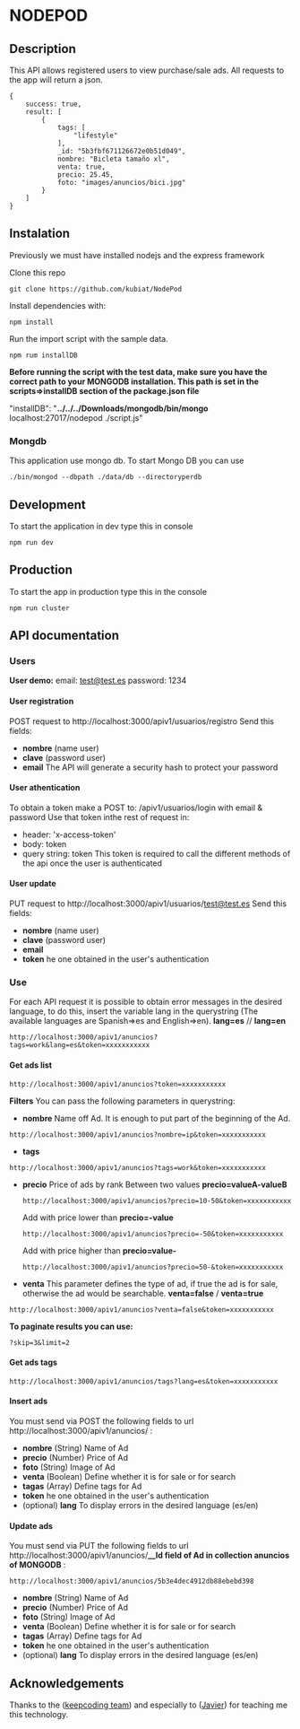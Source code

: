 # NODEPOD
## Description
This API allows registered users to view purchase/sale ads.
All requests to the app will return a json.
```
{
    success: true,
    result: [
        {
            tags: [
                "lifestyle"
            ],
            _id: "5b3fbf671126672e0b51d049",
            nombre: "Bicleta tamaño xl",
            venta: true,
            precio: 25.45,
            foto: "images/anuncios/bici.jpg"
        }
    ]
}
```
## Instalation
Previously we must have installed nodejs and the express framework

Clone this repo
```
git clone https://github.com/kubiat/NodePod
```
Install dependencies with:
```shell
npm install
```
Run the import script with the sample data.
```shell
npm rum installDB
```
**Before running the script with the test data, make sure you have the correct path to your MONGODB installation.  This path is set in the scripts=>installDB section of the package.json file**

"installDB": "**../../../Downloads/mongodb/bin/mongo** localhost:27017/nodepod ./script.js"

### Mongdb
This application use mongo db. To start Mongo DB you can use    
```SHELL
./bin/mongod --dbpath ./data/db --directoryperdb
```
## Development
To start the application in dev type this in console
```shell
npm run dev
```
## Production
To start the app in production type this in the console
```shell
npm run cluster
```
## API documentation
### Users
**User demo:**
email: test@test.es
password: 1234
####  User registration
POST request to http://localhost:3000/apiv1/usuarios/registro
Send this fields:
- **nombre** (name user)
- **clave** (password user) 
- **email**
The API will generate a security hash to protect your password
#### User athentication
To obtain a token make a POST to: /apiv1/usuarios/login with email & password
Use that token inthe rest of request in:
- header: 'x-access-token'
- body: token
- query string: token
 This token is required to call the different methods of the api once the user is authenticated
####  User update
PUT request to http://localhost:3000/apiv1/usuarios/test@test.es
Send this fields:
- **nombre** (name user)
- **clave** (password user) 
- **email**
- **token** he one obtained in the user's authentication
### Use
For each API request it is possible to obtain error messages in the desired language, to do this, insert the variable lang in the querystring (The available languages are Spanish=>es and English=>en).
**lang=es** // **lang=en**
```shell
http://localhost:3000/apiv1/anuncios?tags=work&lang=es&token=xxxxxxxxxxx
```
#### Get ads list
```shell
http://localhost:3000/apiv1/anuncios?token=xxxxxxxxxxx
```
**Filters**
 You can pass the following parameters in querystring:
 - **nombre** Name off Ad. It is enough to put part of the beginning of the Ad.
```
http://localhost:3000/apiv1/anuncios?nombre=ip&token=xxxxxxxxxxx
```
- **tags**
```
http://localhost:3000/apiv1/anuncios?tags=work&token=xxxxxxxxxxx
```
- **precio** Price of ads by rank
    Between two values **precio=valueA-valueB**
    ```
    http://localhost:3000/apiv1/anuncios?precio=10-50&token=xxxxxxxxxxx
    ```
    Add with price lower than **precio=-value**
    ```
    http://localhost:3000/apiv1/anuncios?precio=-50&token=xxxxxxxxxxx
    ```
    Add with price higher than **precio=value-**
    ```
    http://localhost:3000/apiv1/anuncios?precio=50-&token=xxxxxxxxxxx
    ```
- **venta** This parameter defines the type of ad, if true the ad is for sale, otherwise the ad would be searchable. **venta=false** / **venta=true** 
```
http://localhost:3000/apiv1/anuncios?venta=false&token=xxxxxxxxxxx
```
**To paginate results you can use:**
```
?skip=3&limit=2
```
#### Get ads tags
```shell
http://localhost:3000/apiv1/anuncios/tags?lang=es&token=xxxxxxxxxxx
```

#### Insert ads 
You must send via POST the following fields to url http://localhost:3000/apiv1/anuncios/ : 
- **nombre** (String) Name of Ad
- **precio** (Number) Price of Ad
- **foto** (String) Image of Ad
- **venta** (Boolean) Define whether it is for sale or for search
- **tagas** (Array) Define tags for Ad
- **token** he one obtained in the user's authentication
- (optional) **lang** To display errors in the desired language (es/en) 
#### Update ads 
You must send via PUT the following fields to url http://localhost:3000/apiv1/anuncios/**__Id field of Ad in collection anuncios of MONGODB** : 
```
http://localhost:3000/apiv1/anuncios/5b3e4dec4912db88ebebd398
```
- **nombre** (String) Name of Ad
- **precio** (Number) Price of Ad
- **foto** (String) Image of Ad
- **venta** (Boolean) Define whether it is for sale or for search
- **tagas** (Array) Define tags for Ad
- **token** he one obtained in the user's authentication
- (optional) **lang** To display errors in the desired language (es/en) 
## Acknowledgements
Thanks to the ([keepcoding team](https://keepcoding.io/es/))
and especially to ([Javier](https://github.com/jamg44)) for teaching me this technology.